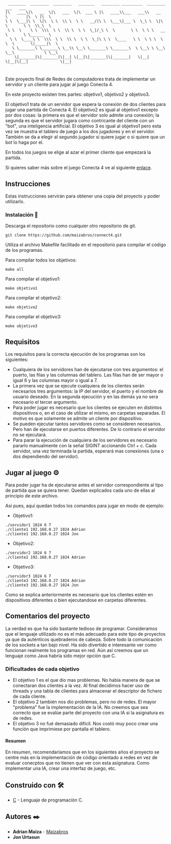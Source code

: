 ```
 ________  ________  ________   _______   ________ _________  ________          ___   ___     
|\   ____\|\   __  \|\   ___  \|\  ___ \ |\   ____\\___   ___\\   __  \        |\  \ |\  \    
\ \  \___|\ \  \|\  \ \  \\ \  \ \   __/|\ \  \___\|___ \  \_\ \  \|\  \       \ \  \\_\  \   
 \ \  \    \ \  \\\  \ \  \\ \  \ \  \_|/_\ \  \       \ \  \ \ \   __  \       \ \______  \  
  \ \  \____\ \  \\\  \ \  \\ \  \ \  \_|\ \ \  \____   \ \  \ \ \  \ \  \       \|_____|\  \ 
   \ \_______\ \_______\ \__\\ \__\ \_______\ \_______\  \ \__\ \ \__\ \__\             \ \__\
    \|_______|\|_______|\|__| \|__|\|_______|\|_______|   \|__|  \|__|\|__|              \|__|
```
#
Este proyecto final de Redes de computadores trata de implementar un servidor y un cliente para jugar al juego Conecta 4. 

En este proyecto existen tres partes: objetivo1, objetivo2 y objetivo3.

El objetivo1 trata de un servidor que espera la conexión de dos clientes para jugar una partida de Conecta 4.
El objetivo2 es igual al objetivo1 excepto por dos cosas: la primera es que el servidor solo admite una conexión; la segunda es que el servidor jugara como contricante del cliente con un "bot", una inteligencia artificial.
El objetivo 3 es igual al objetivo1 pero esta vez se muestra el tablero de juego a los dos jugadores y en el servidor. También se da a elegir al segundo jugador si quiere jugar o si quiere que un bot lo haga por el.

En todos los juegos se elige al azar el primer cliente que empezará la partida.

Si quieres saber más sobre el juego Conecta 4 ve al siguiente [enlace](https://es.wikipedia.org/wiki/Conecta_4).


## Instrucciones

Estas instrucciones servirán para obtener una copia del proyecto y poder utilizarlo.


### Instalación 🔧

Descarga el repositorio como cualquier otro repositorio de git.
```
git clone https://github.com/maizabros/connect4.git
```

Utiliza el archivo Makefile facilitado en el repositorio para compilar el código de los programas.

Para compilar todos los objetivos:
```
make all
```
Para compilar el objetivo1:
```
make objetivo1 
```
Para compilar el objetivo2:
```
make objetivo2 
```
Para compilar el objetivo3:
```
make objetivo3 
```
## Requisitos

Los requisitos para la correcta ejecución de los programas son los siguientes:

* Cualquiera de los servidores han de ejecutarse con tres argumentos: el puerto, las filas y las columnas del tablero. Las filas han de ser mayor o igual 6 y las columnas mayor o igual a 7.
* La primera vez que se ejecute cualquiera de los clientes serán necesarios tres argumentos: la IP del servidor, el puerto y el nombre de usuario deseado. En la segunda ejecución y en las demás ya no sera necesario el tercer argumento.
* Para poder jugar es necesario que los clientes se ejecuten en distintos dispositivos o, en el caso de utilizar el mismo, en carpetas separadas. El motivo es que solamente se admite un cliente por dispositivo.
* Se pueden ejecutar tantos servidores como se consideren necesarios. Pero han de ejecutarse en puertos diferentes. De lo contrario el servidor no se ejecutará.
* Para parar la ejecución de cualquiera de los servidores es necesario pararlo manualmente con la señal SIGINT accionando Ctrl + c. Cada servidor, una vez terminada la partida, esperará mas conexiones (una o dos dependiendo del servidor).

## Jugar al juego ⚙️

Para poder jugar ha de ejecutarse antes el servidor correspondiente al tipo de partida que se quiera tener. Quedan explicados cada uno de ellas al principio de este archivo. 

Así pues, aquí quedan todos los comandos para jugar en modo de ejemplo:

* Objetivo1:
```
./servidor1 1024 6 7
./cliente1 192.168.0.27 1024 Adrian
./cliente1 192.168.0.27 1024 Jon
```
* Objetivo2:
```
./servidor2 1024 6 7
./cliente2 192.168.0.27 1024 Adrian
```
* Objetivo3:
```
./servidor3 1024 6 7
./cliente3 192.168.0.27 1024 Adrian
./cliente3 192.168.0.27 1024 Jon
```
Como se explica anteriormente es necesario que los clientes estén en dispositivos diferentes o bien ejecutandose en carpetas diferentes.

## Comentarios del proyecto

La verdad es que ha sido bastante tedioso de programar. Consideramos que el lenguaje utilizado no es el más adecuado para este tipo de proyectos ya que da auténticos quebraderos de cabeza. Sobre todo la comunicación de los sockets a tan bajo nivel. Ha sido divertido e interesante ver como funcionan realmente los programas en red. Aún así creemos que un lenguaje como Java habría sido mejor opción que C.

### Dificultades de cada objetivo

* El objetivo 1 es el que dio mas problemas. No había manera de que se conectaran dos clientes a la vez. Al final decidimos hacer uso de threads y una tabla de clientes para almacenar el descriptor de fichero de cada cliente. 
* El objetivo 2 también nos dio problemas, pero no de redes. El mayor "problema" fue la implementación de la IA. No creemos que sea correcto que se evalúe parte del proyecto con una IA si la asignatura es de redes.
* El objetivo 3 no fué demasiado difícil. Nos costó muy poco crear una función que imprimiese por pantalla el tablero.

#### Resumen
En resumen, recomendaríamos que en los siguientes años el proyecto se centre más en la implementación de código orientado a redes en vez de evaluar conecptos que no tienen que ver con esta asignatura. Como implementar una IA, crear una interfaz de juego, etc.

## Construido con 🛠️

* [C](https://es.wikipedia.org/wiki/C_(lenguaje_de_programaci%C3%B3n)) - Lenguaje de programación C. 

## Autores ✒️

* **Adrian Maiza** - [Maizabros](https://github.com/maizabros)
* **Jon Urtasun** 

